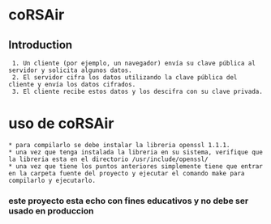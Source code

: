 # coRSAir

## Introduction

	 1. Un cliente (por ejemplo, un navegador) envía su clave pública al servidor y solicita algunos datos.
	 2. El servidor cifra los datos utilizando la clave pública del cliente y envía los datos cifrados.
	 3. El cliente recibe estos datos y los descifra con su clave privada.
# uso de coRSAir
	* para compilarlo se debe instalar la libreria openssl 1.1.1.
	* una vez que tenga instalada la libreria en su sistema, verifique que la libreria esta en el directorio /usr/include/openssl/
	* una vez que tiene los puntos anteriores simplemente tiene que entrar en la carpeta fuente del proyecto y ejecutar el comando make para compilarlo y ejecutarlo.

### este proyecto esta echo con fines educativos y no debe ser usado en produccion
